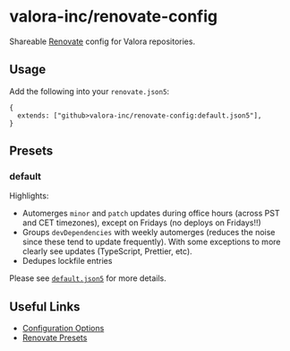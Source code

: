 # valora-inc/renovate-config

Shareable [Renovate](https://renovatebot.com) config for Valora repositories.

## Usage

Add the following into your `renovate.json5`:

```json5
{
  extends: ["github>valora-inc/renovate-config:default.json5"],
}
```

## Presets

### default

Highlights:

- Automerges `minor` and `patch` updates during office hours (across PST and CET timezones), except on Fridays (no deploys on Fridays!!)
- Groups `devDependencies` with weekly automerges (reduces the noise since these tend to update frequently). With some exceptions to more clearly see updates (TypeScript, Prettier, etc).
- Dedupes lockfile entries

Please see [`default.json5`](default.json5) for more details.

## Useful Links

- [Configuration Options](https://docs.renovatebot.com/configuration-options/)
- [Renovate Presets](https://github.com/renovatebot/renovate/tree/main/lib/config/presets)
